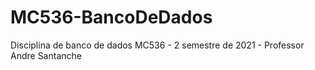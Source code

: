 # MC536-BancoDeDados
Disciplina de banco de dados MC536 - 2 semestre de 2021 - Professor Andre Santanche
